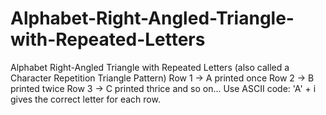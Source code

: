 # Alphabet-Right-Angled-Triangle-with-Repeated-Letters
Alphabet Right-Angled Triangle with Repeated Letters (also called a Character Repetition Triangle Pattern) Row 1 → A printed once  Row 2 → B printed twice  Row 3 → C printed thrice  and so on...  Use ASCII code: 'A' + i gives the correct letter for each row.
